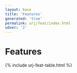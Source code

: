 ```yaml
---
layout: base
title: 'Features'
generated: 'true'
permalink: urj/feat/index.html
udver: '2'
---
```


# Features

{% include urj-feat-table.html %}
